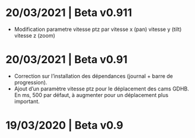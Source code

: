 # 20/03/2021 | Beta v0.911
* Modification parametre vitesse ptz par vitesse x (pan) vitesse y (tilt) vitesse z (zoom)
 
# 20/03/2021 | Beta v0.91
* Correction sur l’installation des dépendances (journal + barre de progression).
* Ajout d’un paramètre vitesse ptz pour le déplacement des cams GDHB. En ms, 500 par défaut, à augmenter pour un déplacement plus important.

# 19/03/2020 | Beta v0.9

